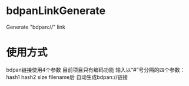 # bdpanLinkGenerate
Generate "bdpan://" link
# 使用方式
bdpan链接使用4个参数 目前项目只有编码功能
输入以“#”号分隔的四个参数：hash1 hash2 size filename后
自动生成bdpan://链接
